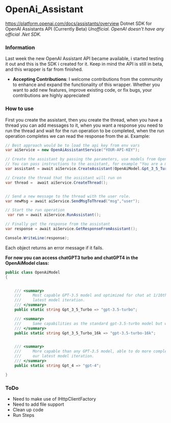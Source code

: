 # OpenAi_Assistant

https://platform.openai.com/docs/assistants/overview
Dotnet SDK for OpenAI Assistants API (Currently Beta)
_Unofficial._
_OpenAI doesn't have any official .Net SDK._



### Information
Last week the new OpenAI Assistant API became available, i started testing it out and this is the SDK i created for it. 
Keep in mind the API is still in beta, and this wrapper is far from finished.

- **Accepting Contributions**: I welcome contributions from the community to enhance and expand the functionality of this wrapper. Whether you want to add new features, improve existing code, or fix bugs, your contributions are highly appreciated!

### How to use

First you create the assistant, then you create the thread, when you have a thread you can add messages to it, when you
want a response you need to run the thread and wait for the run operation to be completed, when the run operation
completes we can read the response from the ai. Example:
```c#
// Best approach would be to load the api key from env vars
var aiService = new OpenAiAssistantService("YOUR-API-KEY"); 

// Create the assistant by passing the parameters, use models from OpenAiModel.<SelectedModel>
// You can pass instructions to the assistant, for example "You are a math tutor".
var assistant = await aiService.CreateAssistant(OpenAiModel.Gpt_3_5_Turbo,"Math tutor", ToolsModel.Code_Interpreter,"You are a math tutor");

// Create the thread that the assistant will run on
var thread =  await aiService.CreateThread();


// Send a new message to the thread with the user role.
var newMsg = await aiService.SendMsgToThread("msg","user");

// Start the run operation
 var run = await aiService.RunAssistant();

// Finally get the response from the assistant
var response = await aiService.GetResponseFromAssistant();

Console.WriteLine(response);


``` 
Each object returns an error message if it fails.


**For now you can access chatGPT3 turbo and chatGPT4 in the OpenAiModel class:**
```c#
public class OpenAiModel
{


    /// <summary>
    ///     Most capable GPT-3.5 model and optimized for chat at 1/10th the cost of text-davinci-003. Will be updated with our
    ///     latest model iteration.
    /// </summary>
    public static string Gpt_3_5_Turbo => "gpt-3.5-turbo";

    /// <summary>
    ///     Same capabilities as the standard gpt-3.5-turbo model but with 4 times the context.
    /// </summary>
    public static string Gpt_3_5_Turbo_16k => "gpt-3.5-turbo-16k";


    /// <summary>
    ///     More capable than any GPT-3.5 model, able to do more complex tasks, and optimized for chat. Will be updated with
    ///     our latest model iteration.
    /// </summary>
    public static string Gpt_4 => "gpt-4";

}
``` 


### ToDo

- Need to make use of IHttpClientFactory
- Need to add file support
- Clean up code
- Run Steps
